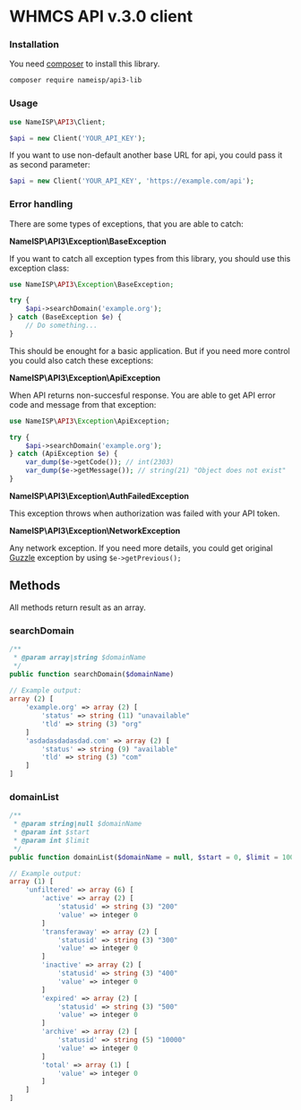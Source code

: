 # WHMCS API v.3.0 client

### Installation
You need [composer](https://getcomposer.org/) to install this library.
```bash
composer require nameisp/api3-lib
```

### Usage
```php
use NameISP\API3\Client;

$api = new Client('YOUR_API_KEY');
```

If you want to use non-default another base URL for api, you could pass it as second parameter:
```php
$api = new Client('YOUR_API_KEY', 'https://example.com/api');
```

### Error handling
There are some types of exceptions, that you are able to catch:

**NameISP\API3\Exception\BaseException**

If you want to catch all exception types from this library, you should use this exception class:
```php
use NameISP\API3\Exception\BaseException;

try {
    $api->searchDomain('example.org');
} catch (BaseException $e) {
    // Do something...
}
```

This should be enought for a basic application. But if you need more control you could also catch these exceptions:

**NameISP\API3\Exception\ApiException**

When API returns non-succesful response. You are able to get API error code and message from that exception:
```php
use NameISP\API3\Exception\ApiException;

try {
    $api->searchDomain('example.org');
} catch (ApiException $e) {
    var_dump($e->getCode()); // int(2303)
    var_dump($e->getMessage()); // string(21) "Object does not exist"
}
```

**NameISP\API3\Exception\AuthFailedException**

This exception throws when authorization was failed with your API token.

**NameISP\API3\Exception\NetworkException**

Any network exception. If you need more details, you could get original [Guzzle](http://docs.guzzlephp.org/en/latest/index.html) exception by using `$e->getPrevious();`


## Methods
All methods return result as an array.

### searchDomain
```php
/**
 * @param array|string $domainName
 */
public function searchDomain($domainName)
    
// Example output:
array (2) [
    'example.org' => array (2) [
        'status' => string (11) "unavailable"
        'tld' => string (3) "org"
    ]
    'asdadasdadasdad.com' => array (2) [
        'status' => string (9) "available"
        'tld' => string (3) "com"
    ]
]
```

### domainList
```php
/**
 * @param string|null $domainName
 * @param int $start
 * @param int $limit
 */
public function domainList($domainName = null, $start = 0, $limit = 100)

// Example output:
array (1) [
    'unfiltered' => array (6) [
        'active' => array (2) [
            'statusid' => string (3) "200"
            'value' => integer 0
        ]
        'transferaway' => array (2) [
            'statusid' => string (3) "300"
            'value' => integer 0
        ]
        'inactive' => array (2) [
            'statusid' => string (3) "400"
            'value' => integer 0
        ]
        'expired' => array (2) [
            'statusid' => string (3) "500"
            'value' => integer 0
        ]
        'archive' => array (2) [
            'statusid' => string (5) "10000"
            'value' => integer 0
        ]
        'total' => array (1) [
            'value' => integer 0
        ]
    ]
]
```
